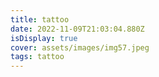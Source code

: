 ```yaml
---
title: tattoo
date: 2022-11-09T21:03:04.880Z
isDisplay: true
cover: assets/images/img57.jpeg
tags: tattoo
---
```

